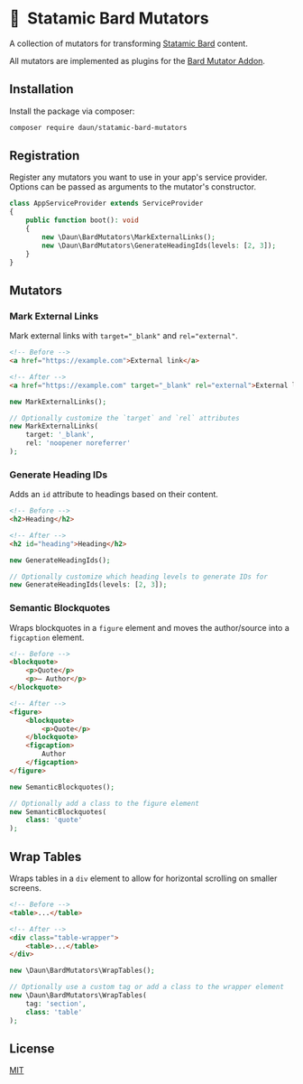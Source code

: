 # 🧱  Statamic Bard Mutators

A collection of mutators for transforming [Statamic Bard](https://statamic.dev/fieldtypes/bard) content.

All mutators are implemented as plugins for the [Bard Mutator Addon](https://statamic.com/addons/jacksleight/bard-mutator).

## Installation

Install the package via composer:

```bash
composer require daun/statamic-bard-mutators
```

## Registration

Register any mutators you want to use in your app's service provider. Options can be passed
as arguments to the mutator's constructor.

```php
class AppServiceProvider extends ServiceProvider
{
    public function boot(): void
    {
        new \Daun\BardMutators\MarkExternalLinks();
        new \Daun\BardMutators\GenerateHeadingIds(levels: [2, 3]);
    }
}
```

## Mutators

### Mark External Links

Mark external links with `target="_blank"` and `rel="external"`.

```html
<!-- Before -->
<a href="https://example.com">External link</a>

<!-- After -->
<a href="https://example.com" target="_blank" rel="external">External link</a>
```

```php
new MarkExternalLinks();

// Optionally customize the `target` and `rel` attributes
new MarkExternalLinks(
    target: '_blank',
    rel: 'noopener noreferrer'
);
```

### Generate Heading IDs

Adds an `id` attribute to headings based on their content.

```html
<!-- Before -->
<h2>Heading</h2>

<!-- After -->
<h2 id="heading">Heading</h2>
```

```php
new GenerateHeadingIds();

// Optionally customize which heading levels to generate IDs for
new GenerateHeadingIds(levels: [2, 3]);
```

### Semantic Blockquotes

Wraps blockquotes in a `figure` element and moves the author/source into a `figcaption` element.

```html
<!-- Before -->
<blockquote>
    <p>Quote</p>
    <p>— Author</p>
</blockquote>

<!-- After -->
<figure>
    <blockquote>
        <p>Quote</p>
    </blockquote>
    <figcaption>
        Author
    </figcaption>
</figure>
```

```php
new SemanticBlockquotes();

// Optionally add a class to the figure element
new SemanticBlockquotes(
    class: 'quote'
);
```

## Wrap Tables

Wraps tables in a `div` element to allow for horizontal scrolling on smaller screens.

```html
<!-- Before -->
<table>...</table>

<!-- After -->
<div class="table-wrapper">
    <table>...</table>
</div>
```

```php
new \Daun\BardMutators\WrapTables();

// Optionally use a custom tag or add a class to the wrapper element
new \Daun\BardMutators\WrapTables(
    tag: 'section',
    class: 'table'
);
```

## License

[MIT](https://opensource.org/licenses/MIT)
